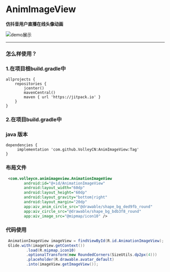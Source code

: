 # AnimImageView

**仿抖音用户直播在线头像动画**

![demo展示](https://github.com/VolleyCN/AnimationImageView/blob/master/img/demo.gif "demo展示")

------------

### 怎么样使用？

### 1.在项目根build.gradle中
    allprojects {
        repositories {
            jcenter()
            mavenCentral()
            maven { url 'https://jitpack.io' }
        }
    }
### 2.在项目build.gradle中
### java 版本
    dependencies {
    	 implementation 'com.github.VolleyCN:AnimImageView:Tag'
    }
### 布局文件
```XML
 <com.volleycn.animimageview.AnimationImageView
        android:id="@+id/AnimationImageView"
        android:layout_width="60dp"
        android:layout_height="60dp"
        android:layout_gravity="bottom|right"
        android:layout_margin="20dp"
        app:aiv_anim_circle_src="@drawable/shape_bg_ded9fb_round"
        app:aiv_circle_src="@drawable/shape_bg_bdb3f8_round"
        app:aiv_image_src="@mipmap/icon10" />
```
### 代码使用
```java
 AnimationImageView imageView = findViewById(R.id.AnimationImageView);
 Glide.with(imageView.getContext())
         .load(R.mipmap.icon10)
         .optionalTransform(new RoundedCorners(SizeUtils.dp2px(4)))
         .placeholder(R.drawable.avatar_default)
         .into(imageView.getImageView());
```
